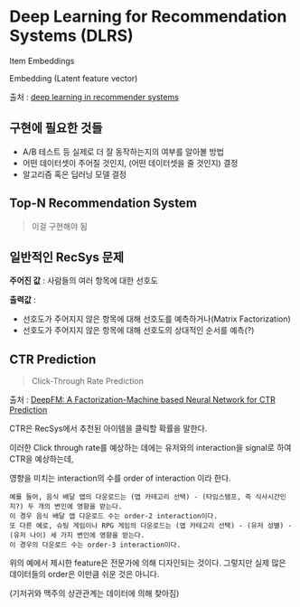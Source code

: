 # Deep Learning for Recommendation Systems (DLRS) #

Item Embeddings 

Embedding (Latent feature vector)



출처 : [deep learning in recommender systems](https://www.slideshare.net/balazshidasi/deep-learning-in-recommender-systems-recsys-summer-school-2017)


## 구현에 필요한 것들 ##
- A/B 테스트 등 실제로 더 잘 동작하는지의 여부를 알아볼 방법
- 어떤 데이터셋이 주어질 것인지, (어떤 데이터셋을 줄 것인지) 결정
- 알고리즘 혹은 딥러닝 모델 결정


## Top-N Recommendation System ##
> 이걸 구현해야 됨


## 일반적인 RecSys 문제 ##
**주어진 값** : 사람들의 여러 항목에 대한 선호도

**출력값** : 

- 선호도가 주어지지 않은 항목에 대해 선호도를 예측하거나(Matrix Factorization) 
- 선호도가 주어지지 않은 항목에 대해 선호도의 상대적인 순서를 예측(?)


## CTR Prediction ##

> Click-Through Rate Prediction

출처 : [DeepFM: A Factorization-Machine based Neural Network for CTR Prediction](https://arxiv.org/pdf/1703.04247.pdf)

CTR은 RecSys에서 추천된 아이템을 클릭할 확률을 말한다. 

이러한 Click through rate를 예상하는 데에는 유저와의 interaction을 signal로 하여 CTR을 예상하는데,

영향을 미치는 interaction의 수를 order of interaction 이라 한다.

    예를 들어, 음식 배달 앱의 다운로드는 (앱 카테고리 선택) - (타임스탬프, 즉 식사시간인지?) 두 개의 변인에 영향을 받는다. 
    이 경우 음식 배달 앱 다운로드 수는 order-2 interaction이다. 
    또 다른 예로, 슈팅 게임이나 RPG 게임의 다운로드는 (앱 카테고리 선택) - (유저 성별) - (유저 나이) 세 가지 변인에 영향을 받는다.
    이 경우의 다운로드 수는 order-3 interaction이다.

위의 예에서 제시한 feature은 전문가에 의해 디자인되는 것이다. 그렇지만 실제 많은 데이터들의 order은 이만큼 쉬운 것은 아니다.

(기저귀와 맥주의 상관관계는 데이터에 의해 찾아짐)

